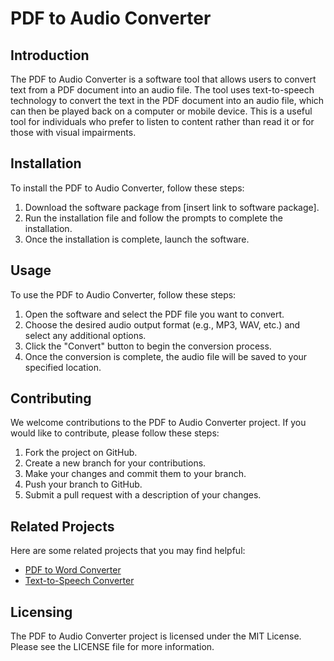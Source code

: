# PDF to Audio Converter

## Introduction
The PDF to Audio Converter is a software tool that allows users to convert text from a PDF document into an audio file. The tool uses text-to-speech technology to convert the text in the PDF document into an audio file, which can then be played back on a computer or mobile device. This is a useful tool for individuals who prefer to listen to content rather than read it or for those with visual impairments.

## Installation
To install the PDF to Audio Converter, follow these steps:

1. Download the software package from [insert link to software package].
2. Run the installation file and follow the prompts to complete the installation.
3. Once the installation is complete, launch the software.

## Usage
To use the PDF to Audio Converter, follow these steps:

1. Open the software and select the PDF file you want to convert.
2. Choose the desired audio output format (e.g., MP3, WAV, etc.) and select any additional options.
3. Click the "Convert" button to begin the conversion process.
4. Once the conversion is complete, the audio file will be saved to your specified location.

## Contributing
We welcome contributions to the PDF to Audio Converter project. If you would like to contribute, please follow these steps:

1. Fork the project on GitHub.
2. Create a new branch for your contributions.
3. Make your changes and commit them to your branch.
4. Push your branch to GitHub.
5. Submit a pull request with a description of your changes.

## Related Projects
Here are some related projects that you may find helpful:

- [PDF to Word Converter](https://github.com/example/pdf-to-word-converter)
- [Text-to-Speech Converter](https://github.com/example/text-to-speech-converter)

## Licensing
The PDF to Audio Converter project is licensed under the MIT License. Please see the LICENSE file for more information.
